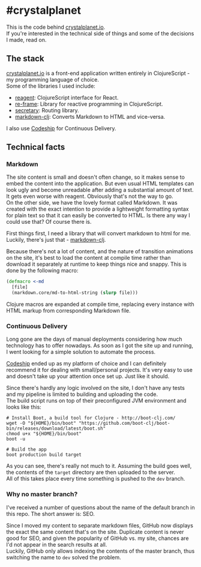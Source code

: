 # \#crystalplanet

This is the code behind [crystalplanet.io](https://crystalplanet.io).  
If you're interested in the technical side of things and some of the decisions I made, read on. 

## The stack

[crystalplanet.io](https://crystalplanet.io) is a front-end application written entirely in ClojureScript - my programming language of choice.  
Some of the libraries I used include:

- [reagent](https://github.com/reagent-project/reagent): ClojureScript interface for React.
- [re-frame](https://github.com/Day8/re-frame): Library for reactive programming in ClojureScript.
- [secretary](https://github.com/gf3/secretary): Routing library.
- [markdown-clj](https://github.com/yogthos/markdown-clj): Converts Markdown to HTML and vice-versa.

I also use [Codeship](https://codeship.com) for Continuous Delivery.

## Technical facts

### Markdown

The site content is small and doesn't often change, so it makes sense to embed the content into the application. But even usual HTML templates can look ugly and become unreadable after adding a substantial amount of text. It gets even worse with reagent. Obviously that's not the way to go.  
On the other side, we have the lovely format called Markdown. It was created with the exact intention to provide a lightweight formatting syntax for plain text so that it can easily be converted to HTML. Is there any way I could use that? Of course there is.

First things first, I need a library that will convert markdown to html for me. Luckily, there's just that - [markdown-clj](https://github.com/yogthos/markdown-clj).

Because there's not a lot of content, and the nature of transition animations on the site, it's best to load the content at compile time rather than download it separately at runtime to keep things nice and snappy. This is done by the following macro:

```clj
(defmacro <-md
  [file]
  (markdown.core/md-to-html-string (slurp file)))
```

Clojure macros are expanded at compile time, replacing every instance with HTML markup from corresponding Markdown file.

### Continuous Delivery

Long gone are the days of manual deployments considering how much technology has to offer nowadays. As soon as I got the site up and running, I went looking for a simple solution to automate the process.

[Codeship](https://codeship.com) ended up as my platform of choice and I can definitely recommend it for dealing with small/personal projects. It's very easy to use and doesn't take up your attention once set up. Just like it should.

Since there's hardly any logic involved on the site, I don't have any tests and my pipeline is limited to building and uploading the code.  
The build script runs on top of their preconfigured JVM environment and looks like this:

```shell
# Install Boot, a build tool for Clojure - http://boot-clj.com/
wget -O "${HOME}/bin/boot" "https://github.com/boot-clj/boot-bin/releases/download/latest/boot.sh"
chmod u+x "${HOME}/bin/boot"
boot -u

# Build the app
boot production build target
```

As you can see, there's really not much to it. Assuming the build goes well, the contents of the ```target``` directory are then uploaded to the server.  
All of this takes place every time something is pushed to the ```dev``` branch.

### Why no master branch?

I've received a number of questions about the name of the default branch in this repo. The short answer is: SEO.

Since I moved my content to separate markdown files, GitHub now displays the exact the same content that's on the site. Duplicate content is never good for SEO, and given the popularity of GitHub vs. my site, chances are I'd not appear in the search results at all.  
Luckily, GitHub only allows indexing the contents of the master branch, thus switching the name to ```dev``` solved the problem.
